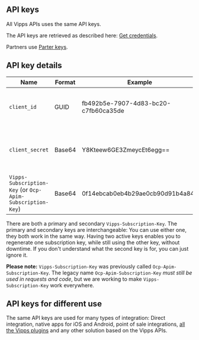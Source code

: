 <!-- START_METADATA
---
title: API keys
pagination_next: null
pagination_prev: null
---
END_METADATA -->

## API keys

All Vipps APIs uses the same API keys.

The API keys are retrieved as described here:
[Get credentials](https://vippsas.github.io/vipps-developer-docs/docs/vipps-developers/vipps-getting-started#get-credentials).

Partners use
[Parter keys](https://vippsas.github.io/vipps-developer-docs/docs/vipps-partner/partner-keys).

## API key details

| Name                     | Format | Example                              | Description                                     |
|--------------------------|--------|--------------------------------------|-------------------------------------------------|
| `client_id`              | GUID   | fb492b5e-7907-4d83-bc20-c7fb60ca35de | Client ID for the merchant (the "username")     |
| `client_secret`          | Base64 | Y8Kteew6GE3ZmeycEt6egg==             | Client Secret for the merchant (the "password") |
| `Vipps-Subscription-Key` (or `Ocp-Apim-Subscription-Key`) | Base64 | 0f14ebcab0eb4b29ae0cb90d91b4a84a | Subscription key for the API product |

There are both a primary and secondary `Vipps-Subscription-Key`.
The primary and secondary keys are interchangeable: You can use either one,
they both work in the same way. Having two active keys enables you to
regenerate one subscription key, while still using the other key, without downtime.
If you don't understand what the second key is for, you can just ignore it.

**Please note:** `Vipps-Subscription-Key` was previously called `Ocp-Apim-Subscription-Key`.
The legacy name `Ocp-Apim-Subscription-Key` _must still be used in requests and code_,
but we are working to make `Vipps-Subscription-Key` work everywhere.

## API keys for different use

The same API keys are used for many types of integration:
Direct integration, native apps for iOS and Android, point of sale integrations,
[all the Vipps plugins](https://github.com/vippsas/vipps-plugins)
and any other solution based on the Vipps APIs.
